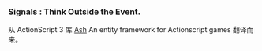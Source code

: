 ### Signals : Think Outside the Event.
从 ActionScript 3 库 [Ash](https://github.com/richardlord/Ash) An entity framework for Actionscript games 翻译而来。